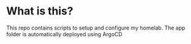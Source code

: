 # What is this?

This repo contains scripts to setup and configure my homelab. The app folder is automatically deployed using ArgoCD